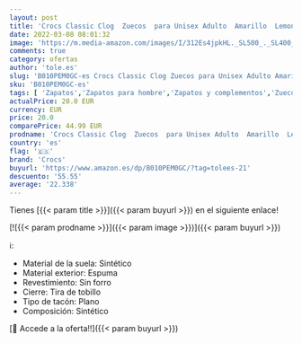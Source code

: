 ```yaml
---
layout: post
title: 'Crocs Classic Clog  Zuecos  para Unisex Adulto  Amarillo  Lemon   38/39 EU'
date: 2022-03-08 08:01:32
image: 'https://m.media-amazon.com/images/I/312Es4jpkHL._SL500_._SL400_.jpg'
comments: true
category: ofertas
author: 'tole.es'
slug: 'B010PEM0GC-es Crocs Classic Clog Zuecos para Unisex Adulto Amarillo...'
sku: 'B010PEM0GC-es'
tags: [ 'Zapatos','Zapatos para hombre','Zapatos y complementos','Zuecos y mules para hombre','crocs','zuecos', ]
actualPrice: 20.0 EUR
currency: EUR
price: 20.0
comparePrice: 44.99 EUR
prodname: 'Crocs Classic Clog  Zuecos  para Unisex Adulto  Amarillo  Lemon   38/39 EU'
country: 'es'
flag: '🇪🇸'
brand: 'Crocs'
buyurl: 'https://www.amazon.es/dp/B010PEM0GC/?tag=tolees-21'
descuento: '55.55'
average: '22.338'
---
```


Tienes [{{< param title >}}]({{< param buyurl >}}) en el siguiente enlace!

[![{{< param prodname >}}]({{< param image >}})]({{< param buyurl >}})

ℹ️:

- Material de la suela: Sintético
- Material exterior: Espuma
- Revestimiento: Sin forro
- Cierre: Tira de tobillo
- Tipo de tacón: Plano
- Composición: Sintético

[🛒 Accede a la oferta!!]({{< param buyurl >}})

